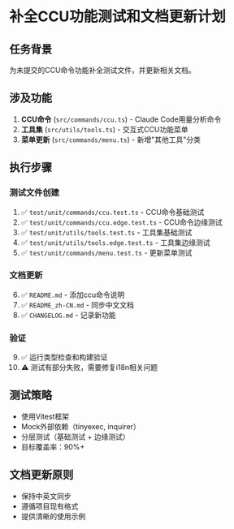 # 补全CCU功能测试和文档更新计划

## 任务背景
为未提交的CCU命令功能补全测试文件，并更新相关文档。

## 涉及功能
1. **CCU命令** (`src/commands/ccu.ts`) - Claude Code用量分析命令
2. **工具集** (`src/utils/tools.ts`) - 交互式CCU功能菜单
3. **菜单更新** (`src/commands/menu.ts`) - 新增"其他工具"分类

## 执行步骤

### 测试文件创建
1. ✅ `test/unit/commands/ccu.test.ts` - CCU命令基础测试
2. ✅ `test/unit/commands/ccu.edge.test.ts` - CCU命令边缘测试  
3. ✅ `test/unit/utils/tools.test.ts` - 工具集基础测试
4. ✅ `test/unit/utils/tools.edge.test.ts` - 工具集边缘测试
5. ✅ `test/unit/commands/menu.test.ts` - 更新菜单测试

### 文档更新
6. ✅ `README.md` - 添加ccu命令说明
7. ✅ `README_zh-CN.md` - 同步中文文档
8. ✅ `CHANGELOG.md` - 记录新功能

### 验证
9. ✅ 运行类型检查和构建验证
10. ⚠️ 测试有部分失败，需要修复i18n相关问题

## 测试策略
- 使用Vitest框架
- Mock外部依赖（tinyexec, inquirer）
- 分层测试（基础测试 + 边缘测试）
- 目标覆盖率：90%+

## 文档更新原则
- 保持中英文同步
- 遵循项目现有格式
- 提供清晰的使用示例